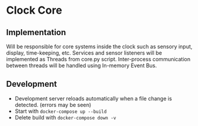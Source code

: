 # Clock Core
## Implementation
Will be responsible for core systems inside the clock such as sensory input, display, time-keeping, etc. Services and sensor listeners will be implemented as Threads from core.py script. Inter-process communication between threads will be handled using In-memory Event Bus.

## Development
* Development server reloads automatically when a file change is detected. (errors may be seen)
* Start with `docker-compose up --build`
* Delete build with `docker-compose down -v`
